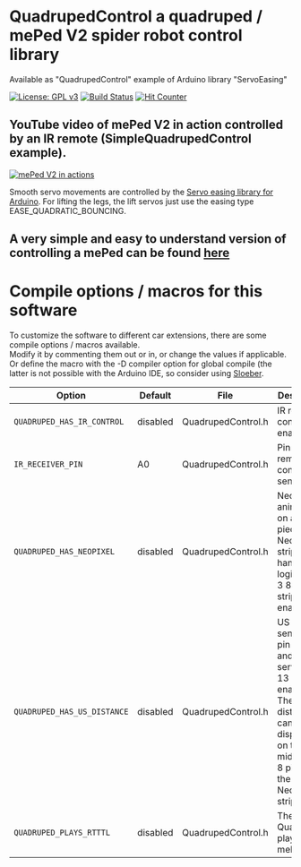 # QuadrupedControl a quadruped / mePed V2 spider robot control library
Available as "QuadrupedControl" example of Arduino library "ServoEasing"

[![License: GPL v3](https://img.shields.io/badge/License-GPLv3-blue.svg)](https://www.gnu.org/licenses/gpl-3.0)
[![Build Status](https://github.com/ArminJo/QuadrupedControl/workflows/LibraryBuild/badge.svg)](https://github.com/ArminJo/QuadrupedControl/actions)
[![Hit Counter](https://hitcounter.pythonanywhere.com/count/tag.svg?url=https%3A%2F%2Fgithub.com%2FArminJo%2FQuadrupedControl)](https://github.com/brentvollebregt/hit-counter)

## YouTube video of mePed V2 in action controlled by an IR remote (SimpleQuadrupedControl example).
[![mePed V2 in actions](https://i.ytimg.com/vi/MsIjTRRUyGU/hqdefault.jpg)](https://youtu.be/MsIjTRRUyGU)

Smooth servo movements are controlled by the [Servo easing library for Arduino](https://github.com/ArminJo/ServoEasing).
For lifting the legs, the lift servos just use the easing type EASE_QUADRATIC_BOUNCING.

## A very simple and easy to understand version of controlling a mePed can be found [here](https://github.com/oracid/Easy-Quadruped-kinematic)

# Compile options / macros for this software
To customize the software to different car extensions, there are some compile options / macros available.<br/>
Modify it by commenting them out or in, or change the values if applicable. Or define the macro with the -D compiler option for global compile (the latter is not possible with the Arduino IDE, so consider using [Sloeber](https://eclipse.baeyens.it).<br/>

| Option | Default | File | Description |
|-|-|-|-|
| `QUADRUPED_HAS_IR_CONTROL` | disabled | QuadrupedControl.h | IR remote control is enabled. |
| `IR_RECEIVER_PIN` | A0 | QuadrupedControl.h | Pin for IR remote control sensor. |
| `QUADRUPED_HAS_NEOPIXEL` | disabled | QuadrupedControl.h | Neopixel animations on a 24 pieces Neopixel strip handled logically as 3 8 pieces strips is enabled. |
| `QUADRUPED_HAS_US_DISTANCE` | disabled | QuadrupedControl.h | US distance sensor at pin A3 + A4 and a pan servo at pin 13 are enabled. The distance can be displayed on the middle/front 8 pieces of the Neopixel strips |
| `QUADRUPED_PLAYS_RTTTL` | disabled | QuadrupedControl.h | The Quadruped play a melody. |
